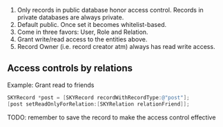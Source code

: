 1. Only records in public database honor access control. Records in private
   databases are always private.
2. Default public. Once set it becomes whitelist-based.
3. Come in three favors: User, Role and Relation.
4. Grant write/read access to the entities above.
5. Record Owner (i.e. record creator atm) always has read write access.

## Access controls by relations

Example: Grant read to friends

```objective-c
SKYRecord *post = [SKYRecord recordWithRecordType:@"post"];
[post setReadOnlyForRelation:[SKYRelation relationFriend]];
```

TODO: remember to save the record to make the access control effective
